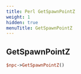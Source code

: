 ```yaml
---
title: Perl GetSpawnPointZ
weight: 1
hidden: true
menuTitle: GetSpawnPointZ
---
```

## GetSpawnPointZ
```perl
$npc->GetSpawnPointZ()
```